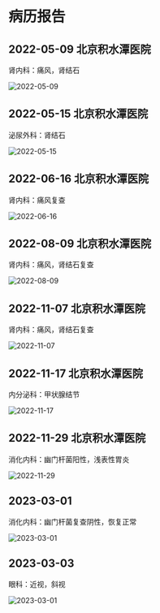 # 病历报告

## 2022-05-09 北京积水潭医院

肾内科：痛风，肾结石

![2022-05-09](materials/2022-05-09.jpg)

## 2022-05-15 北京积水潭医院

泌尿外科：肾结石

![2022-05-15](materials/2022-05-15.jpg)

## 2022-06-16 北京积水潭医院

肾内科：痛风复查

![2022-06-16](materials/2022-06-16.jpg)

## 2022-08-09 北京积水潭医院

肾内科：痛风，肾结石复查

![2022-08-09](materials/2022-08-09.jpg)

## 2022-11-07 北京积水潭医院

肾内科：痛风，肾结石复查

![2022-11-07](materials/2022-11-07.jpg)

## 2022-11-17 北京积水潭医院

内分泌科：甲状腺结节

![2022-11-17](materials/2022-11-17.jpg)

## 2022-11-29 北京积水潭医院

消化内科：幽门杆菌阳性，浅表性胃炎

![2022-11-29](materials/2022-11-29.jpg)

## 2023-03-01

消化内科：幽门杆菌复查阴性，恢复正常

![2023-03-01](materials/2023-03-01.jpg)

## 2023-03-03

眼科：近视，斜视

![2023-03-01](materials/2022-03-03.jpg)





